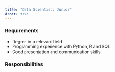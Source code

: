 ```yaml
---
title: "Data Scientist: Junior"
draft: true
---
```


### Requirements

- Degree in a relevant field
- Programming experience with Python, R and SQL
- Good presentation and communication skills

### Responsibilities
